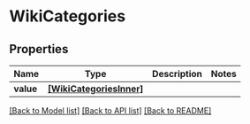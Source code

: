 # WikiCategories


## Properties
Name | Type | Description | Notes
------------ | ------------- | ------------- | -------------
**value** | [**[WikiCategoriesInner]**](WikiCategoriesInner.md) |  | 

[[Back to Model list]](../README.md#documentation-for-models) [[Back to API list]](../README.md#documentation-for-api-endpoints) [[Back to README]](../README.md)


